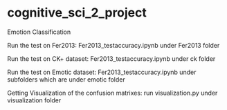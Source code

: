 # cognitive_sci_2_project
Emotion Classification

Run the test on Fer2013:
Fer2013_testaccuracy.ipynb under Fer2013 folder

Run the test on CK+ dataset:
Fer2013_testaccuracy.ipynb under ck folder

Run the test on Emotic dataset:
Fer2013_testaccuracy.ipynb under subfolders which are under emotic folder

Getting Visualization of the confusion matrixes:
run visualization.py under visualization folder
